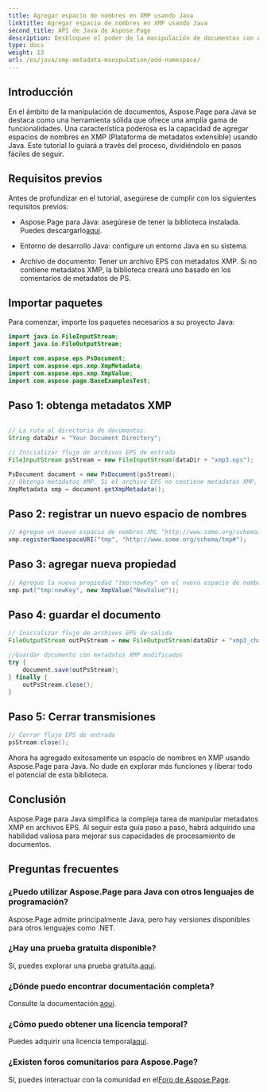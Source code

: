 ```yaml
---
title: Agregar espacio de nombres en XMP usando Java
linktitle: Agregar espacio de nombres en XMP usando Java
second_title: API de Java de Aspose.Page
description: Desbloquee el poder de la manipulación de documentos con Aspose.Page para Java. Aprenda a agregar espacios de nombres XMP sin esfuerzo en esta guía completa.
type: docs
weight: 13
url: /es/java/xmp-metadata-manipulation/add-namespace/
---
```


## Introducción

En el ámbito de la manipulación de documentos, Aspose.Page para Java se destaca como una herramienta sólida que ofrece una amplia gama de funcionalidades. Una característica poderosa es la capacidad de agregar espacios de nombres en XMP (Plataforma de metadatos extensible) usando Java. Este tutorial lo guiará a través del proceso, dividiéndolo en pasos fáciles de seguir.

## Requisitos previos

Antes de profundizar en el tutorial, asegúrese de cumplir con los siguientes requisitos previos:

-  Aspose.Page para Java: asegúrese de tener la biblioteca instalada. Puedes descargarlo[aquí](https://releases.aspose.com/page/java/).

- Entorno de desarrollo Java: configure un entorno Java en su sistema.

- Archivo de documento: Tener un archivo EPS con metadatos XMP. Si no contiene metadatos XMP, la biblioteca creará uno basado en los comentarios de metadatos de PS.

## Importar paquetes

Para comenzar, importe los paquetes necesarios a su proyecto Java:

```java
import java.io.FileInputStream;
import java.io.FileOutputStream;

import com.aspose.eps.PsDocument;
import com.aspose.eps.xmp.XmpMetadata;
import com.aspose.eps.xmp.XmpValue;
import com.aspose.page.BaseExamplesTest;
```

## Paso 1: obtenga metadatos XMP

```java

// La ruta al directorio de documentos.
String dataDir = "Your Document Directory";

// Inicializar flujo de archivos EPS de entrada
FileInputStream psStream = new FileInputStream(dataDir + "xmp3.eps");

PsDocument document = new PsDocument(psStream);
// Obtenga metadatos XMP. Si el archivo EPS no contiene metadatos XMP, cree uno nuevo con valores de los comentarios de metadatos de PS (%%Creator, %%CreateDate, %%Title, etc.)
XmpMetadata xmp = document.getXmpMetadata();
```

## Paso 2: registrar un nuevo espacio de nombres

```java
// Agregue un nuevo espacio de nombres XML "http://www.some.org/schema/tmp#" con el prefijo "tmp"
xmp.registerNamespaceURI("tmp", "http://www.some.org/schema/tmp#");
```

## Paso 3: agregar nueva propiedad

```java
// Agregue la nueva propiedad "tmp:newKey" en el nuevo espacio de nombres XML
xmp.put("tmp:newKey", new XmpValue("NewValue"));
```

## Paso 4: guardar el documento

```java
// Inicializar flujo de archivos EPS de salida
FileOutputStream outPsStream = new FileOutputStream(dataDir + "xmp3_changed.eps");

//Guardar documento con metadatos XMP modificados
try {
    document.save(outPsStream);
} finally {
    outPsStream.close();
}
```

## Paso 5: Cerrar transmisiones

```java
// Cerrar flujo EPS de entrada
psStream.close();
```

Ahora ha agregado exitosamente un espacio de nombres en XMP usando Aspose.Page para Java. No dude en explorar más funciones y liberar todo el potencial de esta biblioteca.

## Conclusión

Aspose.Page para Java simplifica la compleja tarea de manipular metadatos XMP en archivos EPS. Al seguir esta guía paso a paso, habrá adquirido una habilidad valiosa para mejorar sus capacidades de procesamiento de documentos.

## Preguntas frecuentes

### ¿Puedo utilizar Aspose.Page para Java con otros lenguajes de programación?
Aspose.Page admite principalmente Java, pero hay versiones disponibles para otros lenguajes como .NET.

### ¿Hay una prueba gratuita disponible?
 Sí, puedes explorar una prueba gratuita.[aquí](https://releases.aspose.com/).

### ¿Dónde puedo encontrar documentación completa?
 Consulte la documentación.[aquí](https://reference.aspose.com/page/java/).

### ¿Cómo puedo obtener una licencia temporal?
 Puedes adquirir una licencia temporal[aquí](https://purchase.aspose.com/temporary-license/).

### ¿Existen foros comunitarios para Aspose.Page?
 Sí, puedes interactuar con la comunidad en el[Foro de Aspose.Page](https://forum.aspose.com/c/page/39).